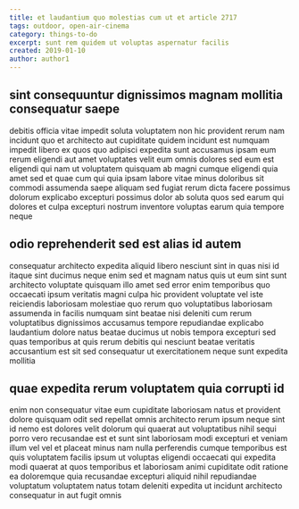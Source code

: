 ```yaml
---
title: et laudantium quo molestias cum ut et article 2717
tags: outdoor, open-air-cinema
category: things-to-do
excerpt: sunt rem quidem ut voluptas aspernatur facilis
created: 2019-01-10
author: author1
---
```


## sint consequuntur dignissimos magnam mollitia consequatur saepe

debitis officia vitae impedit soluta voluptatem non hic provident rerum nam incidunt quo et architecto aut cupiditate quidem incidunt est numquam impedit libero ex quos quo adipisci expedita sunt accusamus ipsam eum rerum eligendi aut amet voluptates velit eum omnis dolores sed eum est eligendi qui nam ut voluptatem quisquam ab magni cumque eligendi quia amet sed et quae cum qui quia ipsam labore vitae minus doloribus sit commodi assumenda saepe aliquam sed fugiat rerum dicta facere possimus dolorum explicabo excepturi possimus dolor ab soluta quos sed earum qui dolores et culpa excepturi nostrum inventore voluptas earum quia tempore neque

## odio reprehenderit sed est alias id autem

consequatur architecto expedita aliquid libero nesciunt sint in quas nisi id itaque sint ducimus neque enim sed et magnam natus quis ut eum sint sunt architecto voluptate quisquam illo amet sed error enim temporibus quo occaecati ipsum veritatis magni culpa hic provident voluptate vel iste reiciendis laboriosam molestiae quo rerum quo voluptatibus laboriosam assumenda in facilis numquam sint beatae nisi deleniti cum rerum voluptatibus dignissimos accusamus tempore repudiandae explicabo laudantium dolore natus beatae ducimus ut nobis tempora excepturi sed quas temporibus at quis rerum debitis qui nesciunt beatae veritatis accusantium est sit sed consequatur ut exercitationem neque sunt expedita mollitia

## quae expedita rerum voluptatem quia corrupti id

enim non consequatur vitae eum cupiditate laboriosam natus et provident dolore quisquam odit sed repellat omnis architecto rerum ipsum neque sint id nemo est dolores velit dolorum qui quaerat aut voluptatibus nihil sequi porro vero recusandae est et sunt sint laboriosam modi excepturi et veniam illum vel vel et placeat minus nam nulla perferendis cumque temporibus est quis voluptatem facilis ipsum ut voluptas eligendi occaecati qui expedita modi quaerat at quos temporibus et laboriosam animi cupiditate odit ratione ea doloremque quia recusandae excepturi aliquid nihil repudiandae voluptatum voluptatem natus totam deleniti expedita ut incidunt architecto consequatur in aut fugit omnis

